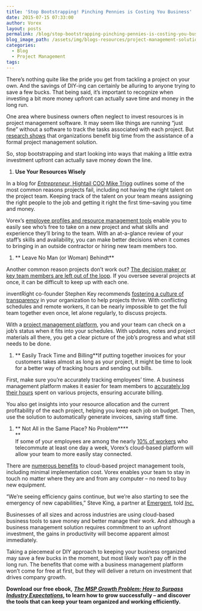 ```yaml
---
title: 'Stop Bootstrapping! Pinching Pennies is Costing You Business'
date: 2015-07-15 07:33:00
author: Vorex
layout: posts
permalink: /blog/stop-bootstrapping-pinching-pennies-is-costing-you-business/
blog_image_path: /assets/img/blogs-resources/project-management-solution.jpg
categories:
  - Blog
  - Project Management
tags:  
---
```



There’s nothing quite like the pride you get from tackling a project on your own. And the savings of DIY-ing can certainly be alluring to anyone trying to save a few bucks. That being said, it’s important to recognize when investing a bit more money upfront can actually save time and money in the long run.

One area where business owners often neglect to invest resources is in project management software. It may seem like things are running “just fine” without a software to track the tasks associated with each project. But [research shows](http://blog.capterra.com/surprising-project-management-statistics/) that organizations benefit big time from the assistance of a formal project management solution.

So, stop bootstrapping and start looking into ways that making a little extra investment upfront can actually save money down the line.

1. **Use Your Resources Wisely**

In a blog for [*Entrepreneur,* Hightail COO Mike Trigg](http://www.entrepreneur.com/article/246279) outlines some of the most common reasons projects fail, including not having the right talent on the project team. Keeping track of the talent on your team means assigning the right people to the job and getting it right the first time–saving you time and money.

Vorex’s [employee profiles and resource management tools](http://www.vorex.com/product/resource-allocation/) enable you to easily see who’s free to take on a new project and what skills and experience they’ll bring to the team. With an at-a-glance review of your staff’s skills and availability, you can make better decisions when it comes to bringing in an outside contractor or hiring new team members too.

1. ** Leave No Man (or Woman) Behindt**

Another common reason projects don’t work out? [The decision maker or key team members are left out of the loop](http://www.entrepreneur.com/article/246279). If you oversee several projects at once, it can be difficult to keep up with each one.

inventRight co-founder Stephen Key recommends [fostering a culture of transparency](http://www.entrepreneur.com/article/237817) in your organization to help projects thrive. With conflicting schedules and remote workers, it can be nearly impossible to get the full team together even once, let alone regularly, to discuss projects.

With a [project management platform](http://www.vorex.com/product/online-project-management/), you and your team can check on a job’s status when it fits into your schedules. With updates, notes and project materials all there, you get a clear picture of the job’s progress and what still needs to be done.

1. ** Easily Track Time and Billing**If putting together invoices for your customers takes almost as long as your project, it might be time to look for a better way of tracking hours and sending out bills.

First, make sure you’re accurately tracking employees’ time. A business management platform makes it easier for team members to [accurately log their hours](http://www.vorex.com/product/time-expense-tracking/) spent on various projects, ensuring accurate billing.

You also get insights into your resource allocation and the current profitability of the each project, helping you keep each job on budget. Then, use the solution to automatically generate invoices, saving staff time.

1. ** Not All in the Same Place? No Problem****
   <br>**
   <br> If some of your employees are among the nearly [10% of workers](http://www.wsj.com/news/articles/SB10001424127887324539404578342503214110478) who telecommute at least one day a week, Vorex&#8217;s cloud-based platform will allow your team to more easily stay connected.

There are [numerous benefits](http://technologyadvice.com/project-management/blog/benefits-cloud-based-project-management-software/) to cloud-based project management tools, including minimal implementation cost. Vorex enables your team to stay in touch no matter where they are and from any computer – no need to buy new equipment.

“We’re seeing efficiency gains continue, but we’re also starting to see the emergency of new capabilities,” Steve King, a partner at [Emergent](http://www.emergentresearch.com/), told [*Inc.*](http://www.inc.com/graham-winfrey/why-the-cloud-will-transform-small-business-by-2020.html)

Businesses of all sizes and across industries are using cloud-based business tools to save money and better manage their work. And although a business management solution requires commitment to an upfront investment, the gains in productivity will become apparent almost immediately.

Taking a piecemeal or DIY approach to keeping your business organized may save a few bucks in the moment, but most likely won’t pay off in the long run. The benefits that come with a business management platform won’t come for free at first, but they will deliver a return on investment that drives company growth.

**Download our free ebook,** [***The MSP Growth Problem: How to Surpass Industry Expectations***](http://vorex.hs-sites.com/the-msp-growth-problem-how-to-surpass-industry-expectations?__hstc=100746398.b2843db0333d5242d1d7cad84e1e93d1.1428948442272.1434416286408.1434481428312.32&amp;__hssc=100746398.9.1434481428312&amp;__hsfp=357257685)**, to learn how to grow successfully – and discover the tools that can keep your team organized and working efficiently.**
